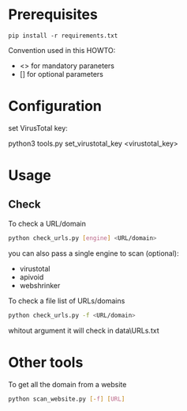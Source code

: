 # Prerequisites
```pip install -r requirements.txt```

Convention used in this HOWTO:
- <> for mandatory paraneters
- [] for optional parameters

# Configuration
set VirusTotal key:

python3 tools.py set_virustotal_key <virustotal_key>

# Usage

## Check
To check a URL/domain
```sh
python check_urls.py [engine] <URL/domain>
```
you can also pass a single engine to scan (optional):

- virustotal
- apivoid
- webshrinker

To check a file list of URLs/domains
```sh
python check_urls.py -f <URL/domain>
```
whitout argument it will check in data\URLs.txt

# Other tools
To get all the domain from a website
```sh
python scan_website.py [-f] [URL]
```
